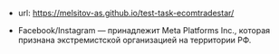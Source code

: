 * url: https://melsitov-as.github.io/test-task-ecomtradestar/

* Facebook/Instagram — принадлежит Meta Platforms Inc., которая признана экстремистской организацией на территории РФ.
